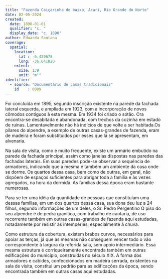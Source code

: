 ```yaml
---
title: "Fazenda Caiçarinha de baixo, Acari, Rio Grande do Norte"
date: 02-05-2024
created:
  date: 1890-01-01
  qualifier: "c. "
  display_date: "c. 1890"
author: Eduarda Santana
coverage:
  spatial:
    location:
      lat : -6.429678
      long: -36.641820
    extent:
      size: 139
      unit: "m²"
identifier:
  - source: "Documentário de casas tradicionais"
    id    : 0009
---
```


Foi concluída em 1895, segundo inscrição existente na parede da fachada lateral esquerda, e ampliada em 1923, com a incorporação de novos cômodos contíguos à esta mesma. Em 1934 foi criado o sótão. Ora encontra-se desabitada e abandonada, com trechos da cozinha em estado de ruínas. Lamentavelmente não há indícios de que volte a ser habitada.Os pilares do alpendre, a exemplo de outras casas-grandes de fazenda, eram de madeira e foram substituídos por esses que lá se apresentam, em alvenaria.

Na sala de visita, como é muito frequente, existe um armário embutido na parede da fachada principal, assim como janelas dispostas nas paredes das fachadas laterais. Em suas paredes pode-se observar a sequência de armadores, indicando que a mesma é também um ambiente da casa onde se dorme. Os quartos dessa casa, bem como de outras, em geral, não dispõem de espaços suficientes para abrigar toda a família e às vezes agregados, na hora da dormida. As famílias dessa época eram bastante numerosas.

Para se ter uma idéia da quantidade de pessoas que constituíam uma dessas famílias, em um dos quartos dessa casa, sua dona deu luz a 24 filhos, segundo informações de um deles, o Sr. Pedro Pergentino O piso do seu alpendre é de pedra granítica, com trabalho de cantaria, de uso recorrente também em outras casas-grandes de fazenda aqui estudadas, notadamente por resistir às intempéries, especialmente à chuva.

Como estrutura da cobertura, existem brabos curvos, necessários para apoiar as terças, já que as mesmas não conseguem vencer todo o vão correspondente à largura da referida sala, sem apoio intermediário. Essa mesma estrutura é corriqueiramente encontrada também em outras edificações do município, construídas no século XIX. A forma dos armadores e cabides, confeccionados em madeira serrada, existentes na sala de visita, constitui um padrão para as edificações da época, sendo encontrada também em outras casas aqui estudadas.
